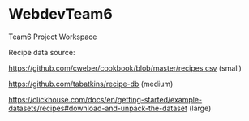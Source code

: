 # WebdevTeam6
Team6 Project Workspace

Recipe data source:

https://github.com/cweber/cookbook/blob/master/recipes.csv (small)

https://github.com/tabatkins/recipe-db (medium)

https://clickhouse.com/docs/en/getting-started/example-datasets/recipes#download-and-unpack-the-dataset (large)

